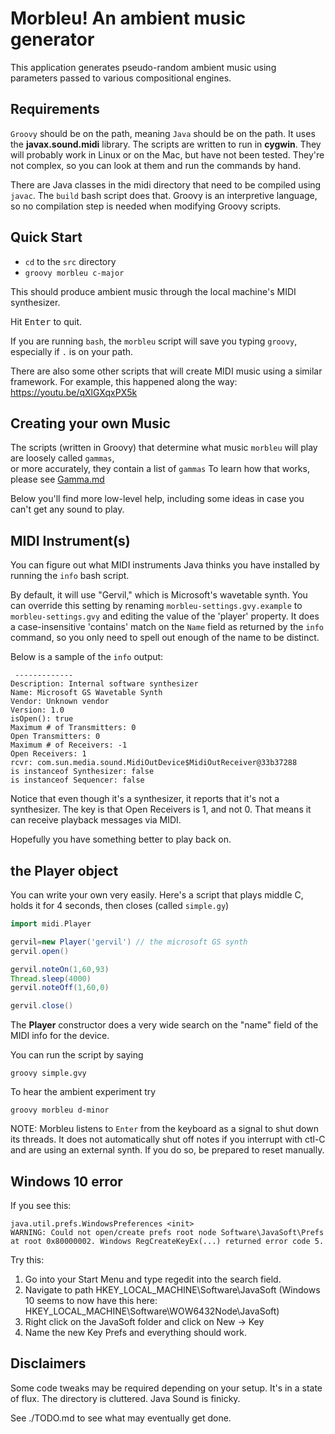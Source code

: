 
# Morbleu! An ambient music generator

This application generates pseudo-random ambient music 
using parameters passed to various compositional engines. 

## Requirements
`Groovy` should be on the path, meaning `Java` should be on the path. 
It uses the **javax.sound.midi** library. The scripts are  written to run in **cygwin**. 
They will probably work in Linux or on the Mac, but have not been tested. 
They're not complex, so you can look at them and run the commands by hand.

There are Java classes in the midi directory that need to be compiled using `javac`. 
The `build` bash script does that. Groovy is an interpretive language, 
so no compilation step is needed when modifying Groovy scripts.


## Quick Start

* `cd` to the `src` directory
* `groovy morbleu c-major` 

This should produce ambient music through the local machine's MIDI synthesizer.

Hit <kbd>Enter</kbd> to quit.  

If you are running `bash`, the `morbleu` script will save you typing `groovy`, especially if `.` is on your path.

There are also some other scripts that will create MIDI music using a similar framework. 
For example, this happened along the way: https://youtu.be/qXlGXqxPX5k

## Creating your own Music
The scripts (written in Groovy) that determine what music `morbleu` will play are 
loosely called `gammas`,  
or more accurately, they contain a list of `gammas` 
To learn how that works, please see 
[Gamma.md](./Gamma.md)

Below you'll find more low-level help, including some ideas in case you can't 
get any sound to play.


## MIDI Instrument(s)
You can figure out what MIDI instruments Java thinks you have installed by 
running the `info` bash script. 

By default, it will use "Gervil," which is Microsoft's wavetable synth. You can override this setting 
by renaming `morbleu-settings.gvy.example` to `morbleu-settings.gvy` and editing the value of the 
'player' property. It does a case-insensitive 'contains' match on the `Name` field 
as returned by the `info` command, so you only need to spell out enough of the name 
to be distinct.

Below is a sample of the `info` output: 
```
 -------------
Description: Internal software synthesizer
Name: Microsoft GS Wavetable Synth
Vendor: Unknown vendor
Version: 1.0
isOpen(): true
Maximum # of Transmitters: 0
Open Transmitters: 0
Maximum # of Receivers: -1
Open Receivers: 1
rcvr: com.sun.media.sound.MidiOutDevice$MidiOutReceiver@33b37288
is instanceof Synthesizer: false
is instanceof Sequencer: false
```

Notice that even though it's a synthesizer, it reports that it's not a synthesizer. The key is that Open Receivers is 1, and not 0.  That means it can receive playback messages via MIDI.

Hopefully you have something better to play back on. 

## the Player object

You can write your own very easily.  Here's a script that plays middle C, holds it for 4 seconds, then closes (called `simple.gy`)

```groovy
import midi.Player

gervil=new Player('gervil') // the microsoft GS synth
gervil.open()

gervil.noteOn(1,60,93)
Thread.sleep(4000)
gervil.noteOff(1,60,0)

gervil.close() 
```

The **Player** constructor does a very wide search on the "name" field of the MIDI info for the device.

You can run the script by saying 

```
groovy simple.gvy
```

To hear the ambient experiment try 

```
groovy morbleu d-minor
```

NOTE: 
Morbleu listens to `Enter` from the keyboard as a signal to shut down its threads. It does not automatically shut off notes if you interrupt with ctl-C and are using an external synth. If you do so, be prepared to reset manually.
## Windows 10 error

If you see this: 
```
java.util.prefs.WindowsPreferences <init>
WARNING: Could not open/create prefs root node Software\JavaSoft\Prefs at root 0x80000002. Windows RegCreateKeyEx(...) returned error code 5.
```
Try this: 

1. Go into your Start Menu and type regedit into the search field.
2. Navigate to path HKEY_LOCAL_MACHINE\Software\JavaSoft (Windows 10 seems to now have this here: HKEY_LOCAL_MACHINE\Software\WOW6432Node\JavaSoft)
3. Right click on the JavaSoft folder and click on New -> Key
4. Name the new Key Prefs and everything should work.

## Disclaimers
Some code tweaks may be required depending on your setup. It's in a state of flux. The directory is cluttered. Java Sound is finicky.

See ./TODO.md to see what may eventually get done.
